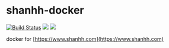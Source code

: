 # shanhh-docker

[![Build Status](https://travis-ci.org/danshan/shanhh-docker.svg?branch=master)](https://travis-ci.org/danshan/shanhh-docker)
[![](https://images.microbadger.com/badges/image/danshan/shanhh-docker.svg)](https://microbadger.com/images/danshan/shanhh-docker "Get your own image badge on microbadger.com")
[![](https://images.microbadger.com/badges/version/danshan/shanhh-docker.svg)](https://microbadger.com/images/danshan/shanhh-docker "Get your own version badge on microbadger.com")


docker for [https://www.shanhh.com](https://www.shanhh.com) 
